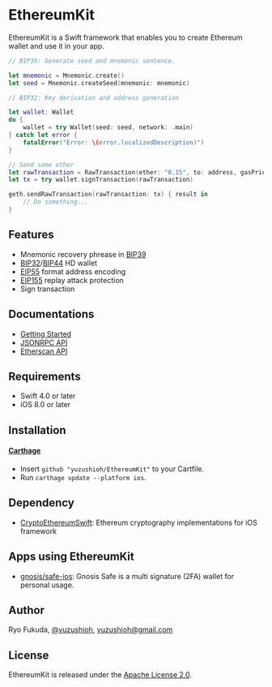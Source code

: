 # EthereumKit

EthereumKit is a Swift framework that enables you to create Ethereum wallet and use it in your app.

```swift
// BIP39: Generate seed and mnemonic sentence.

let mnemonic = Mnemonic.create()
let seed = Mnemonic.createSeed(mnemonic: mnemonic)

// BIP32: Key derivation and address generation

let wallet: Wallet
do {
    wallet = try Wallet(seed: seed, network: .main)
} catch let error {
    fatalError("Error: \(error.localizedDescription)")
}

// Send some ether
let rawTransaction = RawTransaction(ether: "0.15", to: address, gasPrice: Converter.toWei(GWei: 10), gasLimit: 21000, nonce: 0)
let tx = try wallet.signTransaction(rawTransaction)

geth.sendRawTransaction(rawTransaction: tx) { result in 
    // Do something...
}
```

## Features
- Mnemonic recovery phrease in [BIP39](https://github.com/bitcoin/bips/blob/master/bip-0039.mediawiki)
- [BIP32](https://github.com/bitcoin/bips/blob/master/bip-0032.mediawiki)/[BIP44](https://github.com/bitcoin/bips/blob/master/bip-0044.mediawiki) HD wallet
- [EIP55](https://github.com/ethereum/EIPs/blob/master/EIPS/eip-55.md) format address encoding
- [EIP155](https://github.com/ethereum/EIPs/blob/master/EIPS/eip-155.md) replay attack protection
- Sign transaction

## Documentations

- [Getting Started](Documentation/GettingStarted.md)
- [JSONRPC API](Documentation/JSONRPC.md)
- [Etherscan API](Documentation/Etherscan.md)

## Requirements

- Swift 4.0 or later
- iOS 8.0 or later

## Installation
#### [Carthage](https://github.com/Carthage/Carthage)

- Insert `github "yuzushioh/EthereumKit"` to your Cartfile.
- Run `carthage update --platform ios`.

## Dependency

- [CryptoEthereumSwift](https://github.com/yuzushioh/CryptoEthereumSwift): Ethereum cryptography implementations for iOS framework

## Apps using EthereumKit

- [gnosis/safe-ios](https://github.com/gnosis/safe-ios): Gnosis Safe is a multi signature (2FA) wallet for personal usage.

## Author

Ryo Fukuda, [@yuzushioh](https://twitter.com/yuzushioh), yuzushioh@gmail.com


## License
EthereumKit is released under the [Apache License 2.0](LICENSE.md).

